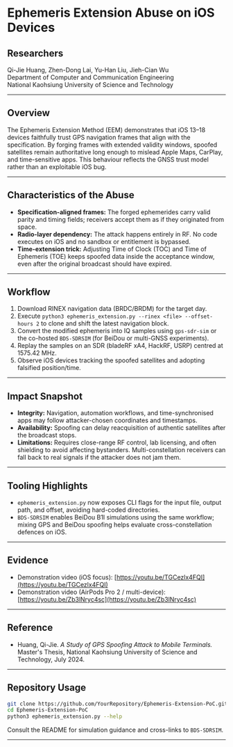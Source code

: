 # Ephemeris Extension Abuse on iOS Devices

## Researchers
Qi-Jie Huang, Zhen-Dong Lai, Yu-Han Liu, Jieh-Cian Wu  
Department of Computer and Communication Engineering  
National Kaohsiung University of Science and Technology

---

## Overview
The Ephemeris Extension Method (EEM) demonstrates that iOS 13–18 devices faithfully trust GPS navigation frames that align with the specification. By forging frames with extended validity windows, spoofed satellites remain authoritative long enough to mislead Apple Maps, CarPlay, and time-sensitive apps. This behaviour reflects the GNSS trust model rather than an exploitable iOS bug.

---

## Characteristics of the Abuse
- **Specification-aligned frames:** The forged ephemerides carry valid parity and timing fields; receivers accept them as if they originated from space.
- **Radio-layer dependency:** The attack happens entirely in RF. No code executes on iOS and no sandbox or entitlement is bypassed.
- **Time-extension trick:** Adjusting Time of Clock (TOC) and Time of Ephemeris (TOE) keeps spoofed data inside the acceptance window, even after the original broadcast should have expired.

---

## Workflow
1. Download RINEX navigation data (BRDC/BRDM) for the target day.
2. Execute `python3 ephemeris_extension.py --rinex <file> --offset-hours 2` to clone and shift the latest navigation block.
3. Convert the modified ephemeris into IQ samples using `gps-sdr-sim` or the co-hosted `BDS-SDRSIM` (for BeiDou or multi-GNSS experiments).
4. Replay the samples on an SDR (bladeRF xA4, HackRF, USRP) centred at 1575.42 MHz.
5. Observe iOS devices tracking the spoofed satellites and adopting falsified position/time.

---

## Impact Snapshot
- **Integrity:** Navigation, automation workflows, and time-synchronised apps may follow attacker-chosen coordinates and timestamps.
- **Availability:** Spoofing can delay reacquisition of authentic satellites after the broadcast stops.
- **Limitations:** Requires close-range RF control, lab licensing, and often shielding to avoid affecting bystanders. Multi-constellation receivers can fall back to real signals if the attacker does not jam them.

---

## Tooling Highlights
- `ephemeris_extension.py` now exposes CLI flags for the input file, output path, and offset, avoiding hard-coded directories.
- `BDS-SDRSIM` enables BeiDou B1I simulations using the same workflow; mixing GPS and BeiDou spoofing helps evaluate cross-constellation defences on iOS.

---

## Evidence
- Demonstration video (iOS focus): [https://youtu.be/TGCezlx4FQI](https://youtu.be/TGCezlx4FQI)
- Demonstration video (AirPods Pro 2 / multi-device): [https://youtu.be/Zb3lNryc4sc](https://youtu.be/Zb3lNryc4sc)

---

## Reference
- Huang, Qi-Jie. *A Study of GPS Spoofing Attack to Mobile Terminals.* Master's Thesis, National Kaohsiung University of Science and Technology, July 2024.

---

## Repository Usage
```bash
git clone https://github.com/YourRepository/Ephemeris-Extension-PoC.git
cd Ephemeris-Extension-PoC
python3 ephemeris_extension.py --help
```
Consult the README for simulation guidance and cross-links to `BDS-SDRSIM`.

---
